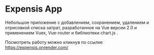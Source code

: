 # Expensis App
Небольшое приложение с добавлением, сохранением, удалением и отрисовкой списка затрат, разработанное на Vue версии 2.0 и применением Vuex, Vue-router и библиотеки chart.js .

Посмотреть работу можно кликнув по ссылке https://expensis.onrender.com/
